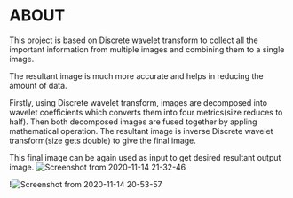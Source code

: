 # ABOUT
This project is based on Discrete wavelet transform to collect all the important information from multiple images and combining them to a single image.

The resultant image is much more accurate and helps in reducing the amount of data.

Firstly, using Discrete wavelet transform, images are decomposed into wavelet coefficients which converts them into four metrics(size reduces to half). Then both decomposed images are fused together by appling mathematical operation. The resultant image is inverse Discrete wavelet transform(size gets double) to give the final image.

This final image can be again used as input to get desired resultant output image.
![Screenshot from 2020-11-14 21-32-46](https://user-images.githubusercontent.com/44977226/99151417-01763600-26c1-11eb-8b95-1bfde185d500.png)

!![Screenshot from 2020-11-14 20-53-57](https://user-images.githubusercontent.com/44977226/99150576-970ec700-26bb-11eb-8ac0-0c4da8054aef.png)
